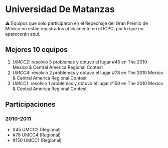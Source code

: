 # Universidad De Matanzas

:warning: Equipos que solo participaron en el Repechaje del Gran Premio de México no están registrados oficialmente en el ICPC, por lo que no aparecerán aquí.

## Mejores 10 equipos

1. _UMCC2_: resolvió 3 problemas y obtuvo el lugar #45 en The 2010 Mexico & Central America Regional Contest
1. _UMCC4_: resolvió 2 problemas y obtuvo el lugar #78 en The 2010 Mexico & Central America Regional Contest
1. _UMCC1_: resolvió 1 problemas y obtuvo el lugar #150 en The 2010 Mexico & Central America Regional Contest

## Participaciones

### 2010-2011

- #45 UMCC2 (Regional)
- #78 UMCC4 (Regional)
- #150 UMCC1 (Regional)



